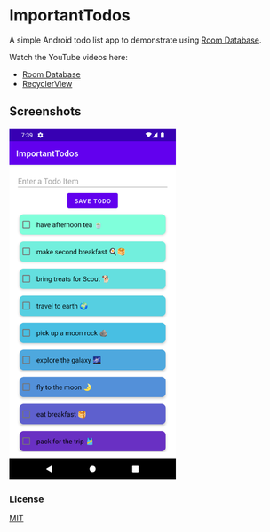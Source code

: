 # ImportantTodos

A simple Android todo list app to demonstrate using [Room Database](https://developer.android.com/training/data-storage/room).

Watch the YouTube videos here:
- [Room Database](https://youtu.be/Md0tFv4PmuM)
- [RecyclerView](https://youtu.be/RhL7_pDl07w)

## Screenshots
<img src="app/src/main/res/images/recycler_view_app.png" width=300> 

### License
[MIT](https://choosealicense.com/licenses/mit/)
